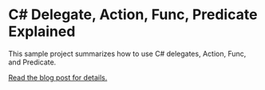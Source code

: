 C# Delegate, Action, Func, Predicate Explained
==============================================

This sample project summarizes how to use C# delegates, Action, Func, and Predicate.

[Read the blog post for details.](TODO)
